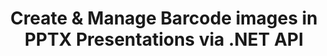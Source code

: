 ---
############################# Static ############################
layout: "auto-gen-gist"
draft: false
path: "assembly/net/barcode/pptx"
otherformats: PPT PPTM PPS PPSX PPSM POT POTX POTM ODP OTP 

############################# Head ############################
head_title: ".NET API for Barcode Images Creation in PPTX Presentations"
head_description: "GroupDocs.Assembly .NET API enables developers to create & insert Barcode images inside Presentation (PPT, PPTX, PPTM, PPS, PPSX, PPSM, POT & ODP) documents."

############################# Header ############################
title: "Create & Manage Barcode images in PPTX Presentations via .NET API"
description: " GroupDocs.Assembly allows .NET programmers to dynamically create, modify &  manage Barcode images in PPTX Presentations inside C#, ASP.NET & other .NET apps."

######################### Download Button #######################
button:
    enable: true

############################# About ############################
about:
    enable: true
    title: "How to Generate & Place Barcodes inside Presentations?"
    content: |
      Presentation is a great way for conveying information from a speaker to the audience. It is widely used companies, business people, teachers and student because it can be understood easily than text documents. Use of barcodes is getting very common and is used for identification in almost all types of business. GroupDocs.Assembly .NET API makes it possible to create and insert Barcode images inside PowerPoint and other types of presentations such as PPT, PPTX, PPTM, PPS, PPSX, PPSM, POT, POTX,  POTM, ODP and many more. It provided support for several commonly used 1D & 2D barcode Barcode types.  It also fully support customizing Barcodes in presentation’s slides  and allows resizing barcode image, setting fore and back colors, change fonts, enhance barcode text placement , setting barcode image resolution and many more. 

############################# content ############################
steps:
    enable: true
    block:
    - title_left: "Add Barcodes inside PPTX Presentations"
      content_left: |
       The below C# .NET code shows how users can dynamically create Barcode images using different supported symbologies and insert them inside a Microsoft PowerPoint PPTX presentation slides.
      
      title_right: "Insert Barcodes in PPTX File via .NET"
      content_right: |
          * Setting up source open presentation document template 
          * Setting up destination open presentation document  report 
          * Create an instance of [DocumentAssembler ](https://apireference.groupdocs.com/assembly/net/groupdocs.assembly/documentassembler) 
          * Call AssembleDocument to generate  Report in open document format. 
     
      gisthash: "1eb55d05b653c510028185fea185dabe"
      gistfile: "create_barcodes_in_presentations.cs"

    - title_left: "System Requirements"
      content_left: |
        GroupDocs.Assembly .NET APIs are supported on all major platforms and operating systems. For complete system requirements guide, please visit [system requirements](https://docs.groupdocs.com/assembly/net/system-requirements/) Before executing the code below, please make sure that you have the following prerequisites installled on your system:
        * Operating Systems: Microsoft Windows, Linux, MacOS
        * Development Environment:  Visual Studio, Xamarin, MonoDevelop etc
        * Frameworks: .NET Framework, .NET Standard, .NET Core, Mono
        * Get the latest version of GroupDocs.Assembly .NET APIs from [NuGet](https://www.nuget.org/packages/GroupDocs.Assembly/)
        
      title_right: "Why Use GroupDocs.Assembly"
      content_right: |
        * Allow users to create custom documents from templates.
        * No additional software is required to create and automate documents
        * Ability to generates an output document based on the data source
        * Dynamically insert out document content in report
        * Dynamically attach email attachments & insert hyperlinks in reports 

demos:
    enable: true
        

about_formats:
    enable: true


more_formats:
    enable: true


back_to_top:
    enable: true
---
